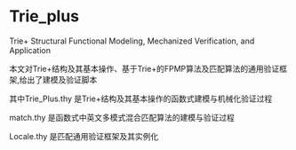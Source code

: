 # Trie_plus
Trie+ Structural Functional Modeling, Mechanized Verification, and Application

本文对Trie+结构及其基本操作、基于Trie+的FPMP算法及匹配算法的通用验证框架,给出了建模及验证脚本

其中Trie_Plus.thy 是Trie+结构及其基本操作的函数式建模与机械化验证过程

match.thy 是函数式中英文多模式混合匹配算法的建模与验证过程

Locale.thy 是匹配通用验证框架及其实例化
